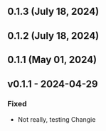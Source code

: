 ## 0.1.3 (July 18, 2024)

## 0.1.2 (July 18, 2024)

## 0.1.1 (May 01, 2024)

## v0.1.1 - 2024-04-29
### Fixed
* Not really, testing Changie